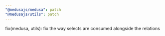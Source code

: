 ```yaml
---
"@medusajs/medusa": patch
"@medusajs/utils": patch
---
```


fix(medusa, utils): fix the way selects are consumed alongside the relations
